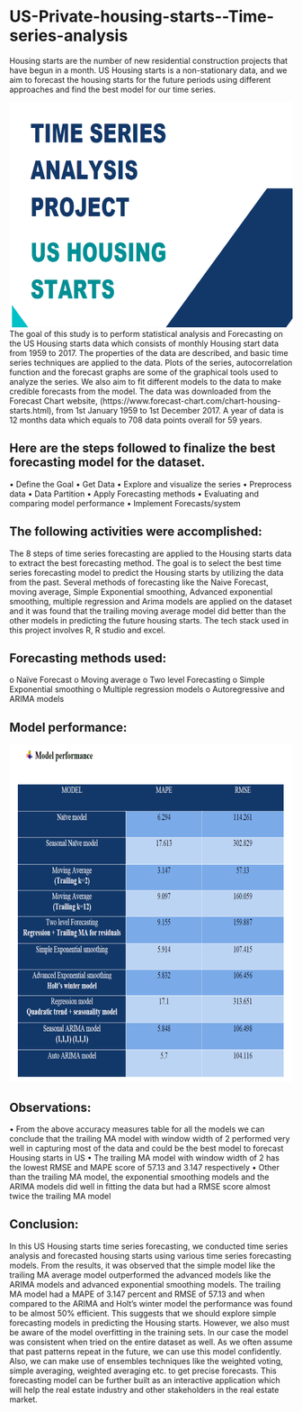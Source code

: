 # US-Private-housing-starts--Time-series-analysis
Housing starts are the number of new residential construction projects that have begun in a month. US Housing starts is a non-stationary data, and we aim to forecast the housing starts for the future periods using different approaches and find the best model for our time series.

<img src="https://github.com/akshaybhatt0095/US-Private-housing-starts--Time-series-analysis/blob/main/title.png" width="1100" height="400">
The goal of this study is to perform statistical analysis and Forecasting on the US Housing starts data which consists of monthly Housing start data from 1959 to 2017. The properties of the data are described, and basic time series techniques are applied to the data. Plots of the series, autocorrelation function and the forecast graphs are some of the graphical tools used to analyze the series. We also aim to fit different models to the data to make credible forecasts from the model. The data was downloaded from the Forecast Chart website, (https://www.forecast-chart.com/chart-housing-starts.html), from 1st January 1959 to 1st December 2017.
A year of data is 12 months data which equals to 708 data points overall for 59 years. 

## Here are the steps followed to finalize the best forecasting model for the dataset.
• Define the Goal
• Get Data
• Explore and visualize the series
• Preprocess data
• Data Partition
• Apply Forecasting methods
• Evaluating and comparing model performance
• Implement Forecasts/system

## The following activities were accomplished:
The 8 steps of time series forecasting are applied to the Housing starts data to extract the best forecasting method. The goal is to select the best time series forecasting model to predict the Housing starts by utilizing the data from the past.
Several methods of forecasting like the Naive Forecast, moving average, Simple Exponential smoothing, Advanced exponential smoothing, multiple regression and Arima models are applied on the dataset and it was found that the trailing moving average model did better than the other models in predicting the future housing starts.
The tech stack used in this project involves R, R studio and excel.

## Forecasting methods used:
o Naïve Forecast
o Moving average
o Two level Forecasting
o Simple Exponential smoothing
o Multiple regression models
o Autoregressive and ARIMA models

## Model performance:
<img src="https://github.com/akshaybhatt0095/US-Private-housing-starts--Time-series-analysis/blob/main/Model%20performance.png" width="1100" height="600">

## Observations:
• From the above accuracy measures table for all the models we can conclude that the trailing MA model with window width of 2 performed very well in capturing most of the data and could be the best model to forecast Housing starts in US
• The trailing MA model with window width of 2 has the lowest RMSE and MAPE score of 57.13 and 3.147 respectively
• Other than the trailing MA model, the exponential smoothing models and the ARIMA models did well in fitting the data but had a RMSE score almost twice the trailing MA model

## Conclusion:
In this US Housing starts time series forecasting, we conducted time series analysis and forecasted housing starts using various time series forecasting models. From the results, it was observed that the simple model like the trailing MA average model outperformed the advanced models like the ARIMA models and advanced exponential smoothing models. The trailing MA model had a MAPE of 3.147 percent and RMSE of 57.13 and when compared to the ARIMA and Holt’s winter model the performance was found to be almost 50% efficient. This suggests that we should explore simple forecasting models in predicting the Housing starts. However, we also must be aware of the model overfitting in the training sets. In our case the model was consistent when tried on the entire dataset as well. As we often assume that past patterns repeat in the future, we can use this model confidently. Also, we can make use of ensembles techniques like the weighted voting, simple averaging, weighted averaging etc. to get precise forecasts.
This forecasting model can be further built as an interactive application which will help the real estate industry and other stakeholders in the real estate market.
